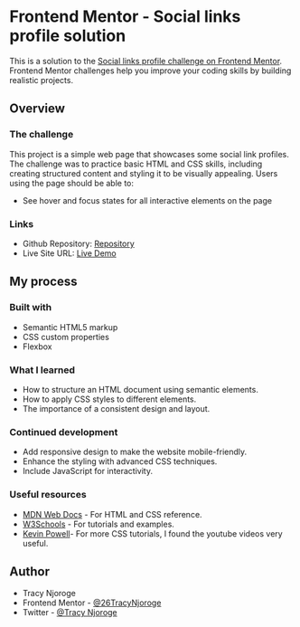 # Frontend Mentor - Social links profile solution

This is a solution to the [Social links profile challenge on Frontend Mentor](https://www.frontendmentor.io/challenges/social-links-profile-UG32l9m6dQ). Frontend Mentor challenges help you improve your coding skills by building realistic projects. 

## Overview

### The challenge

This project is a simple web page that showcases some social link profiles. The challenge was to practice basic HTML and CSS skills, including creating structured content and styling it to be visually appealing.
Users using the page should be able to:

- See hover and focus states for all interactive elements on the page


### Links

- Github Repository: [Repository](https://github.com/26TracyNjoroge/Frontend-Mentor/tree/main/social-links-profile)
- Live Site URL: [Live Demo](https://26tracynjoroge.github.io/social-links-profile-main/)

## My process

### Built with

- Semantic HTML5 markup
- CSS custom properties
- Flexbox

### What I learned

- How to structure an HTML document using semantic elements.
- How to apply CSS styles to different elements.
- The importance of a consistent design and layout.

### Continued development

- Add responsive design to make the website mobile-friendly.
- Enhance the styling with advanced CSS techniques.
- Include JavaScript for interactivity.

### Useful resources

- [MDN Web Docs](https://developer.mozilla.org/en-US/) - For HTML and CSS reference.
- [W3Schools](https://www.w3schools.com/) - For tutorials and examples.
- [Kevin Powell](https://www.youtube.com/results?search_query=kevin+powell)- For more CSS tutorials, I found the youtube videos very useful.

## Author

- Tracy Njoroge
- Frontend Mentor - [@26TracyNjoroge](https://www.frontendmentor.io/profile/26TracyNjoroge)
- Twitter - [@Tracy Njoroge](https://x.com/TracyNjoro90134)



